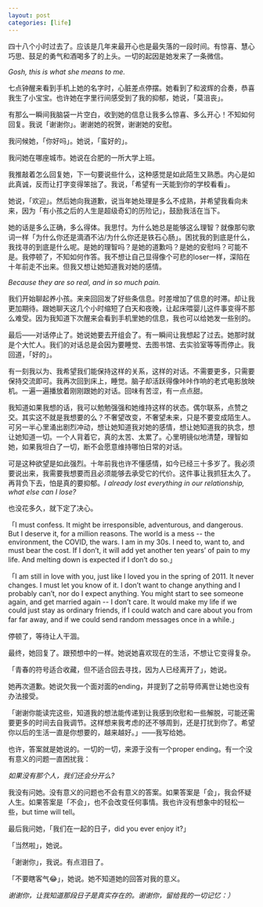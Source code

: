 ```yaml
---
layout: post
categories: [life]
---
```


四十八个小时过去了。应该是几年来最开心也是最失落的一段时间。有惊喜、慧心巧思、鼓足的勇气和酒喝多了的上头。一切的起因是她发来了一条微信。

_Gosh, this is what she means to me._

七点钟醒来看到手机上她的名字时，心脏差点停摆。她看到了和波辉的合奏，恭喜我生了小宝宝。也许她在字里行间感受到了我的抑郁，她说，「莫沮丧」。

有那么一瞬间我脑袋一片空白，收到她的信息让我多么惊喜、多么开心！不知如何回复。我说「谢谢你」。谢谢她的祝贺，谢谢她的安慰。

我问候她，「你好吗」。她说，「蛮好的」。

我问她在哪座城市。她说在合肥的一所大学上班。

我推敲着怎么回复她，下一句要说些什么，这种感觉是如此陌生又熟悉。内心是如此真诚，反而让打字变得笨拙了。我说，「希望有一天能到你的学校看看」。

她说，「欢迎」。然后她向我道歉，说当年她处理是多么不成熟，并希望我看向未来，因为「有小孩之后的人生是超级奇幻的历险记」，鼓励我活在当下。

她的话是多么正确，多么得体。我思忖。为什么她总是能够这么理智？就像那句歌词一样「为什么你还是滴酒不沾/为什么你还是铁石心肠」。困扰我的到底是什么，我找寻的到底是什么呢。是她的理智吗？是她的道歉吗？是她的安慰吗？可能不是。我停顿了，不知如何作答。我不想让自己显得像个可悲的loser一样，深陷在十年前走不出来。但我又想让她知道我对她的感情。

_Because they are so real, and in so much pain._

我们开始聊起养小孩。来来回回发了好些条信息。时差增加了信息的时滞。却让我更加期待。跟她聊天这几个小时缩短了白天和夜晚，让起床喂婴儿这件事变得不那么难受。因为我知道下次醒来会看到手机里她的信息，我也可以给她发一些别的。

最后——对话停止了。她说她要去开组会了。有一瞬间让我想起了过去。她那时就是个大忙人。我们的对话总是会因为要睡觉、去图书馆、去实验室等等而停止。我回道，「好的」。

有一刻我以为、我希望我们能保持这样的关系，这样的对话。不需要更多，只需要保持交流即可。我再次回到床上，睡觉。脑子却活跃得像咔咔作响的老式电影放映机。一遍一遍播放着刚刚跟她的对话。回味有苦涩，有一点点甜。

我知道如果我想的话，我可以勉勉强强和她维持这样的状态。偶尔联系，点赞之交。其实这不就是我想要的么？不奢望改变，不奢望未来，只是不要变成陌生人。可另一半心里涌出剧烈冲动，想让她知道我对她的感情，想让她知道我的执念，想让她知道一切。一个人背着它，真的太苦、太累了。心里明镜似地清楚，理智如她，如果我坦白了一切，断不会愿意维持哪怕日常的对话。

可是这种欲望是如此强烈。十年前我也许不懂感情，如今已经三十多岁了。我必须要说出来，我需要我想要而且必须能够去承受它的代价。这件事让我抓狂太久了。再背负下去，怕是真的要抑郁。_I already lost everything in our relationship, what else can I lose?_

也没花多久，就下定了决心。

「I must confess. It might be irresponsible, adventurous, and dangerous. But I deserve it, for a million reasons. The world is a mess -- the environment, the COVID, the wars. I am in my 30s. I need to, want to, and must bear the cost. If I don’t, it will add yet another ten years’ of pain to my life. And melting down is expected if I don’t do so.」

「I am still in love with you, just like I loved you in the spring of 2011. It never changes. I must let you know of it. I don’t want to change anything and I probably can’t, nor do I expect anything. You might start to see someone again, and get married again -- I don’t care. It would make my life if we could just stay as ordinary friends, if I could watch and care about you from far far away, and if we could send random messages once in a while.」

停顿了，等待让人干涸。

最终，她回复了。跟预想中的一样。她说她喜欢现在的生活，不想让它变得复杂。

「青春的符号适合收藏，但不适合回去寻找，因为人已经离开了」，她说。

她再次道歉。她说欠我一个面对面的ending，并提到了之前导师离世让她也没有办法接受。

「谢谢你能读完这些，知道我的想法能传递到让我感到欣慰和一些解脱，可能还需要更多的时间去自我调节。这样想来我考虑的还不够周到，还是打扰到你了。希望你以后的生活一直是你想要的，越来越好。」——我写给她。

也许，答案就是她说的。一切的一切，来源于没有一个proper ending。有一个没有意义的问题一直困扰我：

_如果没有那个人，我们还会分开么?_

我没有问她。没有意义的问题也不会有意义的答案。如果答案是「会」，我会怀疑人生。如果答案是「不会」，也不会改变任何事情。我也许没有想象中的轻松一些，but time will tell。

最后我问她，「我们在一起的日子，did you ever enjoy it?」

「当然啦」，她说。

「谢谢你」，我说。有点泪目了。

「不要瞎客气😂」，她说。她不知道她的回答对我的意义。

_谢谢你，让我知道那段日子是真实存在的。谢谢你，留给我的一切记忆：）_